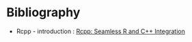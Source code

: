# Bibliography

- Rcpp - introduction : [Rcpp: Seamless R and C++ Integration](http://dirk.eddelbuettel.com/code/rcpp/Rcpp-introduction.pdf)
